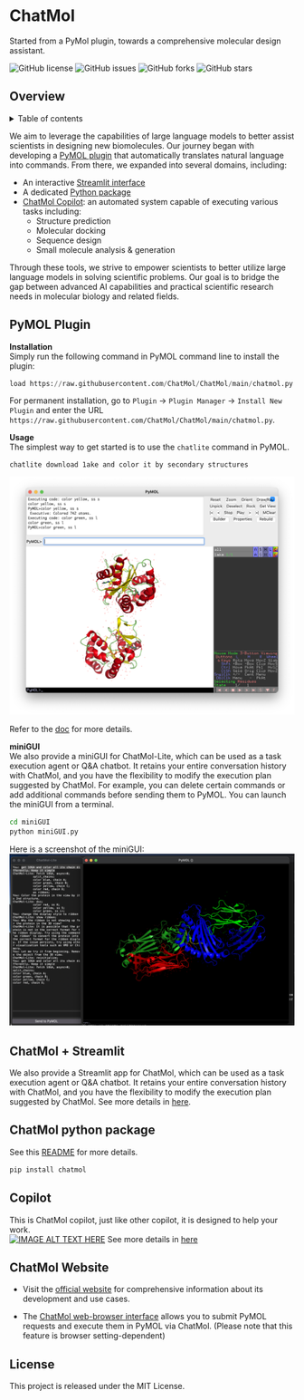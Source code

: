 # ChatMol
Started from a PyMol plugin, towards a comprehensive molecular design assistant.

![GitHub license](https://img.shields.io/github/license/ChatMol/ChatMol)  ![GitHub issues](https://img.shields.io/github/issues/ChatMol/ChatMol) ![GitHub forks](https://img.shields.io/github/forks/ChatMol/ChatMol)  ![GitHub stars](https://img.shields.io/github/stars/ChatMol/ChatMol)

## Overview
<details>
<summary>Table of contents</summary>

- [ChatMol](#chatmol)
  - [Overview](#overview)
  - [PyMOL Plugin](#pymol-plugin)
  - [ChatMol + Streamlit](#chatmol--streamlit)
  - [ChatMol python package](#chatmol-python-package)
  - [Copilot](#copilot)
  - [ChatMol Website](#chatmol-website)
  - [License](#license)
</details>

We aim to leverage the capabilities of large language models to better assist scientists in designing new biomolecules. Our journey began with developing a [PyMOL plugin](#pymol-plugin) that automatically translates natural language into commands. From there, we expanded into several domains, including:

- An interactive [Streamlit interface](#chatmol--streamlit)
- A dedicated [Python package](#chatmol-python-package)
- [ChatMol Copilot](#copilot): an automated system capable of executing various tasks including: 
  - Structure prediction
  - Molecular docking
  - Sequence design
  - Small molecule analysis & generation

Through these tools, we strive to empower scientists to better utilize large language models in solving scientific problems. Our goal is to bridge the gap between advanced AI capabilities and practical scientific research needs in molecular biology and related fields.

## PyMOL Plugin

**Installation**  
Simply run the following command in PyMOL command line to install the plugin:

```python
load https://raw.githubusercontent.com/ChatMol/ChatMol/main/chatmol.py
```

For permanent installation, go to `Plugin` -> `Plugin Manager` -> `Install New Plugin` and enter the URL `https://raw.githubusercontent.com/ChatMol/ChatMol/main/chatmol.py`.

**Usage**  
The simplest way to get started is to use the `chatlite` command in PyMOL. 
```pymol
chatlite download 1ake and color it by secondary structures
```

![img](./assets/img_ss.png)

Refer to the [doc](./pymol_plugin/README.md) for more details.

**miniGUI**  
We also provide a miniGUI for ChatMol-Lite, which can be used as a task execution agent or Q&A chatbot. It retains your entire conversation history with ChatMol, and you have the flexibility to modify the execution plan suggested by ChatMol. For example, you can delete certain commands or add additional commands before sending them to PyMOL. You can launch the miniGUI from a terminal.

```bash
cd miniGUI
python miniGUI.py
```
Here is a screenshot of the miniGUI:
![img](./assets/chatmol_lite.png)

## ChatMol + Streamlit

We also provide a Streamlit app for ChatMol, which can be used as a task execution agent or Q&A chatbot. It retains your entire conversation history with ChatMol, and you have the flexibility to modify the execution plan suggested by ChatMol. See more details in [here](./chatmol-streamlit/README.md).

## ChatMol python package

See this [README](./chatmol_pkg/README.md) for more details.

```bash
pip install chatmol
```

## Copilot
This is ChatMol copilot, just like other copilot, it is designed to help your work.  
[![IMAGE ALT TEXT HERE](https://img.youtube.com/vi/9uMFZMQqTf8/0.jpg)](https://www.youtube.com/watch?v=9uMFZMQqTf8)
See more details in [here](./copilot_public/README.md)

## ChatMol Website

- Visit the [official website](https://chatmol.org) for comprehensive information about its development and use cases.

- The [ChatMol web-browser interface](http://xp.chatmol.org/chatmol.html) allows you to submit PyMOL requests and execute them in PyMOL via ChatMol. (Please note that this feature is browser setting-dependent)


## License
This project is released under the MIT License.
